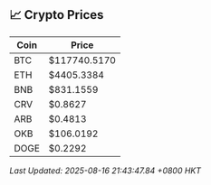 ## 📈 Crypto Prices

| Coin | Price |
| ---- | ----- |
| BTC | $117740.5170 |
| ETH | $4405.3384 |
| BNB | $831.1559 |
| CRV | $0.8627 |
| ARB | $0.4813 |
| OKB | $106.0192 |
| DOGE | $0.2292 |

_Last Updated: 2025-08-16 21:43:47.84 +0800 HKT_